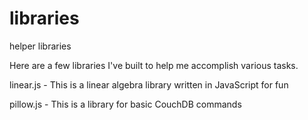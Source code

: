 # libraries
helper libraries

Here are a few libraries I've built to help me accomplish various tasks.


linear.js - This is a linear algebra library written in JavaScript for fun

pillow.js - This is a library for basic CouchDB commands
